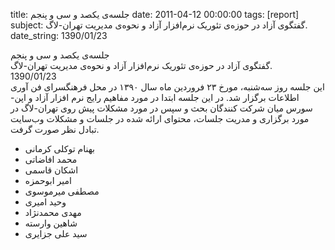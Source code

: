 title: جلسه‌ی یکصد و سی و پنجم
date: 2011-04-12 00:00:00
tags: [report]
subject: گفتگوی آزاد در حوزه‌ی تئوریک نرم‌افزار آزاد و نحوه‌ی مدیریت تهران-لاگ.
date_string: 1390/01/23


<div class="title">
	جلسه‌ی یکصد و سی و پنجم
</div>

<div class="subject">
گفتگوی آزاد در حوزه‌ی تئوریک نرم‌افزار آزاد و نحوه‌ی مدیریت تهران-لاگ.
</div>

<div class="date">
1390/01/23
</div>

<div class="body">
این جلسه روز سه‌شنبه، مورخ ۲۳ فروردین ماه سال ۱۳۹۰ در محل فرهنگسرای فن آوری اطلاعات برگزار شد. در این جلسه ابتدا در مورد مفاهیم رایج نرم افزار آزاد و اپن-سورس  میان شرکت کنندگان بحث و سپس در مورد مشکلات پیش روی تهران-لاگ در مورد برگزاری و مدریت جلسات، محتوای ارائه شده در جلسات و مشکلات وب‌سایت تبادل نظر صورت گرفت.
</div>
<ul class="members bullet">
<li>بهنام توکلی کرمانی</li>
<li>محمد افاضاتی</li>
<li>اشکان قاسمی</li>
<li>امیر ابوحمزه</li>
<li>مصطفی میرموسوی</li>
<li>وحید امیری</li>
<li>مهدی محمدنژاد</li>
<li>شاهین وارسته</li>
<li>سید علی جزایری</li>
</ul>

<br />
<br />
